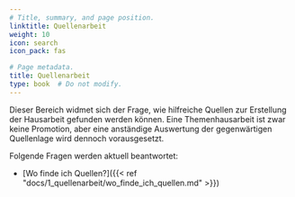 ```yaml
---
# Title, summary, and page position.
linktitle: Quellenarbeit
weight: 10
icon: search
icon_pack: fas

# Page metadata.
title: Quellenarbeit
type: book  # Do not modify.
---
```


Dieser Bereich widmet sich der Frage, wie hilfreiche Quellen zur Erstellung der Hausarbeit gefunden werden können. Eine Themenhausarbeit ist zwar keine Promotion, aber eine anständige Auswertung der gegenwärtigen Quellenlage wird dennoch vorausgesetzt.

Folgende Fragen werden aktuell beantwortet:
* [Wo finde ich Quellen?]({{< ref "docs/1_quellenarbeit/wo_finde_ich_quellen.md" >}})